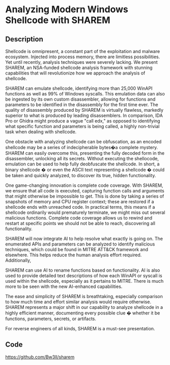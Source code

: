 # Analyzing Modern Windows Shellcode with SHAREM

## Description
Shellcode is omnipresent, a constant part of the exploitation and malware ecosystem. Injected into process memory, there are limitless possibilities. Yet until recently, analysis techniques were severely lacking. We present SHAREM, an NSA-funded shellcode analysis framework with stunning capabilities that will revolutionize how we approach the analysis of shellcode.

SHAREM can emulate shellcode, identifying more than 25,000 WinAPI functions as well as 99% of Windows syscalls. This emulation data can also be ingested by its own custom disassembler, allowing for functions and parameters to be identified in the disassembly for the first time ever. The quality of disassembly produced by SHAREM is virtually flawless, markedly superior to what is produced by leading disassemblers. In comparison, IDA Pro or Ghidra might produce a vague "call edx," as opposed to identifying what specific function and parameters is being called, a  highly non-trivial task when dealing with shellcode.

One obstacle with analyzing shellcode can be obfuscation, as an encoded shellcode may be a series of indecipherable bytes�a complete mystery. SHAREM can easily overcome this, presenting the fully decoded form in the disassembler, unlocking all its secrets. Without executing the shellocode, emulation can be used to help fully deobfuscate the shellcode. In short, a binary shellcode � or even the ASCII text representing a shellcode � could be taken and quickly analyzed, to discover its true, hidden functionality.

One game-changing innovation is complete code coverage. With SHAREM, we ensure that all code is executed, capturing function calls and arguments that might otherwise be impossible to get. This is done by taking a series of snapshots of memory and CPU register context; these are restored if a shellcode ends with unreached code. In practical terms, this means if a shellcode ordinarily would prematurely terminate, we might miss out several malicious functions. Complete code coverage allows us to rewind and restart at specific points we should not be able to reach, discovering all functionality.

SHAREM will now integrate AI to help resolve what exactly is going on. The enumerated APIs and parameters can be analyzed to identify malicious techniques, which could be found in MITRE ATT&CK framework and elsewhere. This helps reduce the human analysis effort required. Additionally,

SHAREM can use AI to rename functions based on functionality. AI is also used to provide detailed text descriptions of how each WinAPI or syscall is used within the shellcode, especially as it pertains to MITRE. There is much more to be seen with the new AI-enhanced capabilities.

The ease and simplicity of SHAREM is breathtaking, especially comparison to how much time and effort similar analysis would require otherwise. SHAREM represents a major shift in our capability to analyze shellcode in a highly efficient manner, documenting every possible clue � whether it be functions, parameters, secrets, or artifacts.

For reverse engineers of all kinds, SHAREM is a must-see presentation.

## Code
https://github.com/Bw3ll/sharem

